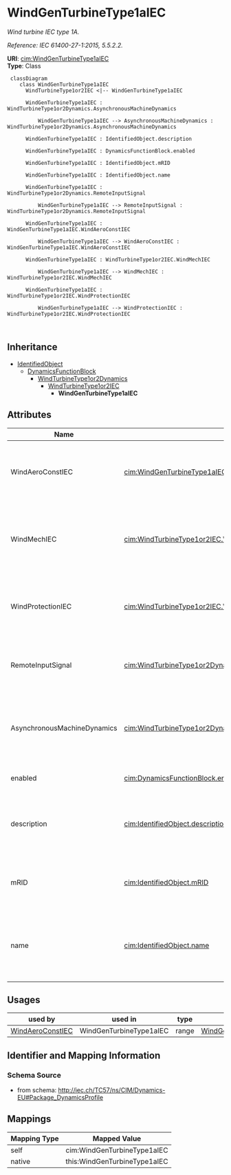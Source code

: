 # WindGenTurbineType1aIEC


_Wind turbine IEC type 1A._

_Reference: IEC 61400-27-1:2015, 5.5.2.2._





**URI**: [cim:WindGenTurbineType1aIEC](http://iec.ch/TC57/CIM100#WindGenTurbineType1aIEC)<br />
**Type**: Class




```mermaid
 classDiagram
    class WindGenTurbineType1aIEC
      WindTurbineType1or2IEC <|-- WindGenTurbineType1aIEC
      
      WindGenTurbineType1aIEC : WindTurbineType1or2Dynamics.AsynchronousMachineDynamics
        
          WindGenTurbineType1aIEC --> AsynchronousMachineDynamics : WindTurbineType1or2Dynamics.AsynchronousMachineDynamics
        
      WindGenTurbineType1aIEC : IdentifiedObject.description
        
      WindGenTurbineType1aIEC : DynamicsFunctionBlock.enabled
        
      WindGenTurbineType1aIEC : IdentifiedObject.mRID
        
      WindGenTurbineType1aIEC : IdentifiedObject.name
        
      WindGenTurbineType1aIEC : WindTurbineType1or2Dynamics.RemoteInputSignal
        
          WindGenTurbineType1aIEC --> RemoteInputSignal : WindTurbineType1or2Dynamics.RemoteInputSignal
        
      WindGenTurbineType1aIEC : WindGenTurbineType1aIEC.WindAeroConstIEC
        
          WindGenTurbineType1aIEC --> WindAeroConstIEC : WindGenTurbineType1aIEC.WindAeroConstIEC
        
      WindGenTurbineType1aIEC : WindTurbineType1or2IEC.WindMechIEC
        
          WindGenTurbineType1aIEC --> WindMechIEC : WindTurbineType1or2IEC.WindMechIEC
        
      WindGenTurbineType1aIEC : WindTurbineType1or2IEC.WindProtectionIEC
        
          WindGenTurbineType1aIEC --> WindProtectionIEC : WindTurbineType1or2IEC.WindProtectionIEC
        
      
```





## Inheritance
* [IdentifiedObject](IdentifiedObject.md)
    * [DynamicsFunctionBlock](DynamicsFunctionBlock.md)
        * [WindTurbineType1or2Dynamics](WindTurbineType1or2Dynamics.md)
            * [WindTurbineType1or2IEC](WindTurbineType1or2IEC.md)
                * **WindGenTurbineType1aIEC**



## Attributes


| Name | URI | Cardinality and Range | Description | Inheritance |
| ---  | --- | --- | --- | --- |
| WindAeroConstIEC | [cim:WindGenTurbineType1aIEC.WindAeroConstIEC](http://iec.ch/TC57/CIM100#WindGenTurbineType1aIEC.WindAeroConstIEC) | 1..1 <br />  [WindAeroConstIEC](WindAeroConstIEC.md)  | Wind aerodynamic model associated with this wind turbine type 1A model | direct |
| WindMechIEC | [cim:WindTurbineType1or2IEC.WindMechIEC](http://iec.ch/TC57/CIM100#WindTurbineType1or2IEC.WindMechIEC) | 1..1 <br />  [WindMechIEC](WindMechIEC.md)  | Wind mechanical model associated with this wind generator type 1 or type 2 mo... | [WindTurbineType1or2IEC](WindTurbineType1or2IEC.md) |
| WindProtectionIEC | [cim:WindTurbineType1or2IEC.WindProtectionIEC](http://iec.ch/TC57/CIM100#WindTurbineType1or2IEC.WindProtectionIEC) | 1..1 <br />  [WindProtectionIEC](WindProtectionIEC.md)  | Wind turbune protection model associated with this wind generator type 1 or t... | [WindTurbineType1or2IEC](WindTurbineType1or2IEC.md) |
| RemoteInputSignal | [cim:WindTurbineType1or2Dynamics.RemoteInputSignal](http://iec.ch/TC57/CIM100#WindTurbineType1or2Dynamics.RemoteInputSignal) | 0..1 <br />  [RemoteInputSignal](RemoteInputSignal.md)  | Remote input signal used by this wind generator type 1 or type 2 model | [WindTurbineType1or2Dynamics](WindTurbineType1or2Dynamics.md) |
| AsynchronousMachineDynamics | [cim:WindTurbineType1or2Dynamics.AsynchronousMachineDynamics](http://iec.ch/TC57/CIM100#WindTurbineType1or2Dynamics.AsynchronousMachineDynamics) | 1..1 <br />  [AsynchronousMachineDynamics](AsynchronousMachineDynamics.md)  | Asynchronous machine model with which this wind generator type 1 or type 2 mo... | [WindTurbineType1or2Dynamics](WindTurbineType1or2Dynamics.md) |
| enabled | [cim:DynamicsFunctionBlock.enabled](http://iec.ch/TC57/CIM100#DynamicsFunctionBlock.enabled) | 1..1 <br />  boolean  | Function block used indicator | [DynamicsFunctionBlock](DynamicsFunctionBlock.md) |
| description | [cim:IdentifiedObject.description](http://iec.ch/TC57/CIM100#IdentifiedObject.description) | 0..1 <br />  string  | The description is a free human readable text describing or naming the object | [IdentifiedObject](IdentifiedObject.md) |
| mRID | [cim:IdentifiedObject.mRID](http://iec.ch/TC57/CIM100#IdentifiedObject.mRID) | 1..1 <br />  string  | Master resource identifier issued by a model authority | [IdentifiedObject](IdentifiedObject.md) |
| name | [cim:IdentifiedObject.name](http://iec.ch/TC57/CIM100#IdentifiedObject.name) | 0..1 <br />  string  | The name is any free human readable and possibly non unique text naming the o... | [IdentifiedObject](IdentifiedObject.md) |





## Usages

| used by | used in | type | used |
| ---  | --- | --- | --- |
| [WindAeroConstIEC](WindAeroConstIEC.md) | WindGenTurbineType1aIEC | range | [WindGenTurbineType1aIEC](WindGenTurbineType1aIEC.md) |






## Identifier and Mapping Information







### Schema Source


* from schema: http://iec.ch/TC57/ns/CIM/Dynamics-EU#Package_DynamicsProfile





## Mappings

| Mapping Type | Mapped Value |
| ---  | ---  |
| self | cim:WindGenTurbineType1aIEC |
| native | this:WindGenTurbineType1aIEC |




